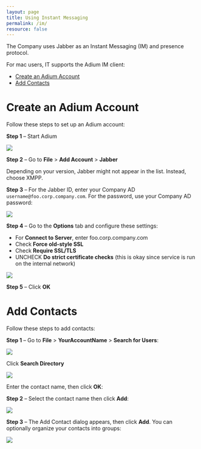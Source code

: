```yaml
---
layout: page
title: Using Instant Messaging
permalink: /im/
resource: false
---
```


The Company uses Jabber as an Instant Messaging (IM) and presence protocol. 

For mac users, IT supports the Adium IM client:

* [Create an Adium Account](#create-an-adium-account)
* [Add Contacts](#add-contacts)

# Create an Adium Account 

Follow these steps to set up an Adium account:

**Step 1** – Start Adium

![](../images/s3.png)

**Step 2** – Go to **File** > **Add Account** > **Jabber**

Depending on your version, Jabber might not appear in the list. Instead, choose XMPP.

**Step 3** – For the Jabber ID, enter your Company AD `username@foo.corp.company.com`. For the password, use your Company AD password:

![](../images/s1.png)

**Step 4** – Go to the **Options** tab and configure these settings:

* For **Connect to Server**, enter foo.corp.company.com
* Check **Force old-style SSL**
* Check **Require SSL/TLS**
* UNCHECK **Do strict certificate checks** (this is okay since service is run on the internal network)

![](../images/s2.png)

**Step 5** – Click **OK**

# Add Contacts

Follow these steps to add contacts:

**Step 1** – Go to **File** > **YourAccountName** > **Search for Users**:

![](../images/s4.png)

Click **Search Directory**

![](../images/s5.png)

Enter the contact name, then click **OK**:

**Step 2** – Select the contact name then click **Add**:

![](../images/s6.png)

**Step 3** – The Add Contact dialog appears, then click **Add**. You can optionally organize your contacts into groups:

![](../images/s7.png)
